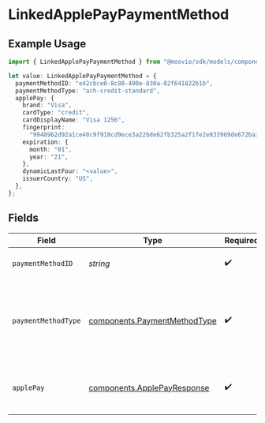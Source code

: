 # LinkedApplePayPaymentMethod

## Example Usage

```typescript
import { LinkedApplePayPaymentMethod } from "@moovio/sdk/models/components";

let value: LinkedApplePayPaymentMethod = {
  paymentMethodID: "e42cbce0-8c88-490e-830a-82f641822b1b",
  paymentMethodType: "ach-credit-standard",
  applePay: {
    brand: "Visa",
    cardType: "credit",
    cardDisplayName: "Visa 1256",
    fingerprint:
      "9948962d92a1ce40c9f918cd9ece3a22bde62fb325a2f1fe2e833969de672ba3",
    expiration: {
      month: "01",
      year: "21",
    },
    dynamicLastFour: "<value>",
    issuerCountry: "US",
  },
};
```

## Fields

| Field                                                                        | Type                                                                         | Required                                                                     | Description                                                                  |
| ---------------------------------------------------------------------------- | ---------------------------------------------------------------------------- | ---------------------------------------------------------------------------- | ---------------------------------------------------------------------------- |
| `paymentMethodID`                                                            | *string*                                                                     | :heavy_check_mark:                                                           | The new payment method's ID.                                                 |
| `paymentMethodType`                                                          | [components.PaymentMethodType](../../models/components/paymentmethodtype.md) | :heavy_check_mark:                                                           | The payment method type that represents a payment rail and directionality    |
| `applePay`                                                                   | [components.ApplePayResponse](../../models/components/applepayresponse.md)   | :heavy_check_mark:                                                           | Describes an Apple Pay token on a Moov account.                              |